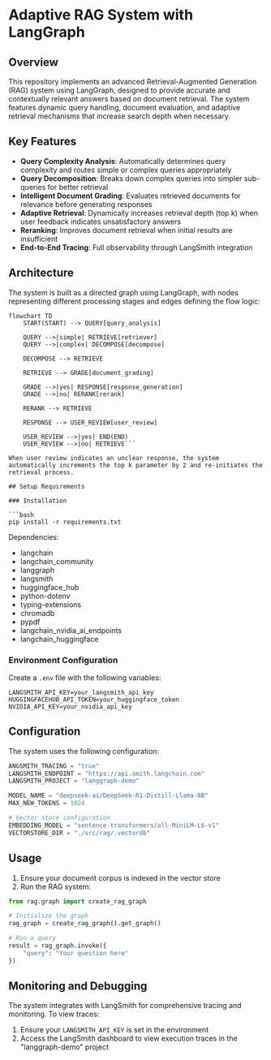 # Adaptive RAG System with LangGraph

## Overview

This repository implements an advanced Retrieval-Augmented Generation (RAG) system using LangGraph, designed to provide accurate and contextually relevant answers based on document retrieval. The system features dynamic query handling, document evaluation, and adaptive retrieval mechanisms that increase search depth when necessary.

## Key Features

- **Query Complexity Analysis**: Automatically determines query complexity and routes simple or complex queries appropriately
- **Query Decomposition**: Breaks down complex queries into simpler sub-queries for better retrieval
- **Intelligent Document Grading**: Evaluates retrieved documents for relevance before generating responses
- **Adaptive Retrieval**: Dynamically increases retrieval depth (top k) when user feedback indicates unsatisfactory answers
- **Reranking**: Improves document retrieval when initial results are insufficient
- **End-to-End Tracing**: Full observability through LangSmith integration

## Architecture

The system is built as a directed graph using LangGraph, with nodes representing different processing stages and edges defining the flow logic:

```
flowchart TD
    START(START) --> QUERY[query_analysis]
    
    QUERY -->|simple| RETRIEVE[retriever]
    QUERY -->|complex| DECOMPOSE[decompose]
    
    DECOMPOSE --> RETRIEVE
    
    RETRIEVE --> GRADE[document_grading]
    
    GRADE -->|yes| RESPONSE[response_generation]
    GRADE -->|no| RERANK[rerank]
    
    RERANK --> RETRIEVE
    
    RESPONSE --> USER_REVIEW[user_review]
    
    USER_REVIEW -->|yes| END(END)
    USER_REVIEW -->|no| RETRIEVE```

When user review indicates an unclear response, the system automatically increments the top k parameter by 2 and re-initiates the retrieval process.

## Setup Requirements

### Installation

```bash
pip install -r requirements.txt
```

Dependencies:
- langchain
- langchain_community
- langgraph
- langsmith
- huggingface_hub
- python-dotenv
- typing-extensions
- chromadb
- pypdf
- langchain_nvidia_ai_endpoints
- langchain_huggingface

### Environment Configuration

Create a `.env` file with the following variables:

```
LANGSMITH_API_KEY=your_langsmith_api_key
HUGGINGFACEHUB_API_TOKEN=your_huggingface_token
NVIDIA_API_KEY=your_nvidia_api_key
```

## Configuration

The system uses the following configuration:

```python
ANGSMITH_TRACING = "true"
LANGSMITH_ENDPOINT = "https://api.smith.langchain.com"
LANGSMITH_PROJECT = "langgraph-demo"

MODEL_NAME = "deepseek-ai/DeepSeek-R1-Distill-Llama-8B"
MAX_NEW_TOKENS = 1024

# Vector store configuration
EMBEDDING_MODEL = "sentence-transformers/all-MiniLM-L6-v1"
VECTORSTORE_DIR = "./src/rag/.vectordb"
```

## Usage

1. Ensure your document corpus is indexed in the vector store
2. Run the RAG system:

```python
from rag.graph import create_rag_graph

# Initialize the graph
rag_graph = create_rag_graph().get_graph()

# Run a query
result = rag_graph.invoke({
    "query": "Your question here"
})
```

## Monitoring and Debugging

The system integrates with LangSmith for comprehensive tracing and monitoring. To view traces:

1. Ensure your `LANGSMITH_API_KEY` is set in the environment
2. Access the LangSmith dashboard to view execution traces in the "langgraph-demo" project


